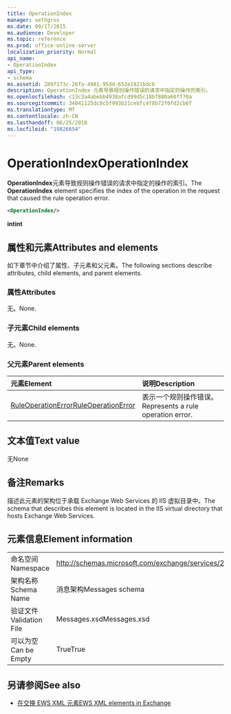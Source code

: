 ```yaml
---
title: OperationIndex
manager: sethgros
ms.date: 09/17/2015
ms.audience: Developer
ms.topic: reference
ms.prod: office-online-server
localization_priority: Normal
api_name:
- OperationIndex
api_type:
- schema
ms.assetid: 289f173c-26fa-4981-95dd-652e1921bdc6
description: OperationIndex 元素导致规则操作错误的请求中指定的操作的索引。
ms.openlocfilehash: c13c3a4abebb4938afcd99d5c18bf880a60ff70a
ms.sourcegitcommit: 34041125dc8c5f993b21cebfc4f8b72f0fd2cb6f
ms.translationtype: MT
ms.contentlocale: zh-CN
ms.lasthandoff: 06/25/2018
ms.locfileid: "19826654"
---
```

# <a name="operationindex"></a><span data-ttu-id="f4473-103">OperationIndex</span><span class="sxs-lookup"><span data-stu-id="f4473-103">OperationIndex</span></span>

<span data-ttu-id="f4473-104">**OperationIndex**元素导致规则操作错误的请求中指定的操作的索引。</span><span class="sxs-lookup"><span data-stu-id="f4473-104">The **OperationIndex** element specifies the index of the operation in the request that caused the rule operation error.</span></span> 
  
```XML
<OperationIndex/>
```

 <span data-ttu-id="f4473-105">**int**</span><span class="sxs-lookup"><span data-stu-id="f4473-105">**int**</span></span>
## <a name="attributes-and-elements"></a><span data-ttu-id="f4473-106">属性和元素</span><span class="sxs-lookup"><span data-stu-id="f4473-106">Attributes and elements</span></span>

<span data-ttu-id="f4473-107">如下章节中介绍了属性、子元素和父元素。</span><span class="sxs-lookup"><span data-stu-id="f4473-107">The following sections describe attributes, child elements, and parent elements.</span></span>
  
### <a name="attributes"></a><span data-ttu-id="f4473-108">属性</span><span class="sxs-lookup"><span data-stu-id="f4473-108">Attributes</span></span>

<span data-ttu-id="f4473-109">无。</span><span class="sxs-lookup"><span data-stu-id="f4473-109">None.</span></span>
  
### <a name="child-elements"></a><span data-ttu-id="f4473-110">子元素</span><span class="sxs-lookup"><span data-stu-id="f4473-110">Child elements</span></span>

<span data-ttu-id="f4473-111">无。</span><span class="sxs-lookup"><span data-stu-id="f4473-111">None.</span></span>
  
### <a name="parent-elements"></a><span data-ttu-id="f4473-112">父元素</span><span class="sxs-lookup"><span data-stu-id="f4473-112">Parent elements</span></span>

|<span data-ttu-id="f4473-113">**元素**</span><span class="sxs-lookup"><span data-stu-id="f4473-113">**Element**</span></span>|<span data-ttu-id="f4473-114">**说明**</span><span class="sxs-lookup"><span data-stu-id="f4473-114">**Description**</span></span>|
|:-----|:-----|
|[<span data-ttu-id="f4473-115">RuleOperationError</span><span class="sxs-lookup"><span data-stu-id="f4473-115">RuleOperationError</span></span>](ruleoperationerror.md) <br/> |<span data-ttu-id="f4473-116">表示一个规则操作错误。</span><span class="sxs-lookup"><span data-stu-id="f4473-116">Represents a rule operation error.</span></span>  <br/> |
   
## <a name="text-value"></a><span data-ttu-id="f4473-117">文本值</span><span class="sxs-lookup"><span data-stu-id="f4473-117">Text value</span></span>

<span data-ttu-id="f4473-118">无</span><span class="sxs-lookup"><span data-stu-id="f4473-118">None</span></span>
  
## <a name="remarks"></a><span data-ttu-id="f4473-119">备注</span><span class="sxs-lookup"><span data-stu-id="f4473-119">Remarks</span></span>

<span data-ttu-id="f4473-120">描述此元素的架构位于承载 Exchange Web Services 的 IIS 虚拟目录中。</span><span class="sxs-lookup"><span data-stu-id="f4473-120">The schema that describes this element is located in the IIS virtual directory that hosts Exchange Web Services.</span></span>
  
## <a name="element-information"></a><span data-ttu-id="f4473-121">元素信息</span><span class="sxs-lookup"><span data-stu-id="f4473-121">Element information</span></span>

|||
|:-----|:-----|
|<span data-ttu-id="f4473-122">命名空间</span><span class="sxs-lookup"><span data-stu-id="f4473-122">Namespace</span></span>  <br/> |http://schemas.microsoft.com/exchange/services/2006/messages  <br/> |
|<span data-ttu-id="f4473-123">架构名称</span><span class="sxs-lookup"><span data-stu-id="f4473-123">Schema Name</span></span>  <br/> |<span data-ttu-id="f4473-124">消息架构</span><span class="sxs-lookup"><span data-stu-id="f4473-124">Messages schema</span></span>  <br/> |
|<span data-ttu-id="f4473-125">验证文件</span><span class="sxs-lookup"><span data-stu-id="f4473-125">Validation File</span></span>  <br/> |<span data-ttu-id="f4473-126">Messages.xsd</span><span class="sxs-lookup"><span data-stu-id="f4473-126">Messages.xsd</span></span>  <br/> |
|<span data-ttu-id="f4473-127">可以为空</span><span class="sxs-lookup"><span data-stu-id="f4473-127">Can be Empty</span></span>  <br/> |<span data-ttu-id="f4473-128">True</span><span class="sxs-lookup"><span data-stu-id="f4473-128">True</span></span>  <br/> |
   
## <a name="see-also"></a><span data-ttu-id="f4473-129">另请参阅</span><span class="sxs-lookup"><span data-stu-id="f4473-129">See also</span></span>



- [<span data-ttu-id="f4473-130">在交换 EWS XML 元素</span><span class="sxs-lookup"><span data-stu-id="f4473-130">EWS XML elements in Exchange</span></span>](ews-xml-elements-in-exchange.md)

